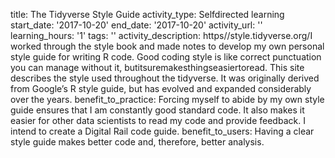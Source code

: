 title: The Tidyverse Style Guide
activity_type: Selfdirected learning
start_date: '2017-10-20'
end_date: '2017-10-20'
activity_url: ''
learning_hours: '1'
tags: ''
activity_description: https//style.tidyverse.org/I worked through the style book and
  made notes to develop my own personal style guide for writing R code. Good coding
  style is like correct punctuation you can manage without it, butitsuremakesthingseasiertoread.
  This site describes the style used throughout the tidyverse. It was originally derived
  from Google’s R style guide, but has evolved and expanded considerably over the
  years.
benefit_to_practice: Forcing myself to abide by my own style guide ensures that I
  am constantly good standard code. It also makes it easier for other data scientists
  to read my code and provide feedback. I intend to create a Digital Rail code guide.
benefit_to_users: Having a clear style guide makes better code and, therefore, better
  analysis.
